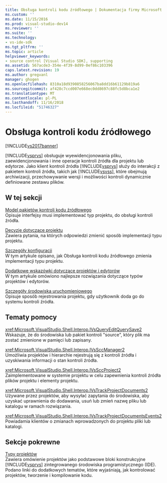 ```yaml
---
title: Obsługa kontroli kodu źródłowego | Dokumentacja firmy Microsoft
ms.custom: ''
ms.date: 11/15/2016
ms.prod: visual-studio-dev14
ms.reviewer: ''
ms.suite: ''
ms.technology:
- vs-ide-sdk
ms.tgt_pltfrm: ''
ms.topic: article
helpviewer_keywords:
- source control [Visual Studio SDK], supporting
ms.assetid: 567acde3-354e-4f39-8d99-0ef86c103396
caps.latest.revision: 19
ms.author: gregvanl
manager: ghogen
ms.openlocfilehash: 8310a18d9390858256067ba8dd16b61129b819a6
ms.sourcegitcommit: af428c7ccd007e668ec0dd8697c88fc5d8bca1e2
ms.translationtype: MT
ms.contentlocale: pl-PL
ms.lasthandoff: 11/16/2018
ms.locfileid: "51746327"
---
```

# <a name="supporting-source-control"></a>Obsługa kontroli kodu źródłowego
[!INCLUDE[vs2017banner](../../includes/vs2017banner.md)]

[!INCLUDE[vsprvs](../../includes/vsprvs-md.md)] obsługuje wyewidencjonowania pliku, zaewidencjonowania i inne operacje kontroli źródła dla projektu lub edytorze. Jako klient kontroli źródła [!INCLUDE[vsprvs](../../includes/vsprvs-md.md)] służy do interakcji z pakietem kontroli źródła, takich jak [!INCLUDE[vsvss](../../includes/vsvss-md.md)], które obejmują archiwizacji, przechowywanie wersji i możliwości kontroli dynamicznie definiowane zestawu plików.  
  
## <a name="in-this-section"></a>W tej sekcji  
 [Model pakietów kontroli kodu źródłowego](../../extensibility/internals/model-for-source-control-packages.md)  
 Opisuje interfejsy musi implementować typ projektu, do obsługi kontroli źródła.  
  
 [Decyzje dotyczące projektu](../../extensibility/internals/source-control-design-decisions.md)  
 Zawiera pytania, na których odpowiedzi zmienić sposób implementacji typu projektu.  
  
 [Szczegóły konfiguracji](../../extensibility/internals/source-control-configuration-details.md)  
 W tym artykule opisano, jak Obsługa kontroli kodu źródłowego zmienia implementacji typu projektu.  
  
 [Dodatkowe wskazówki dotyczące projektów i edytorów](../../extensibility/internals/additional-source-control-guidelines-for-projects-and-editors.md)  
 W tym artykule omówiono najlepsze rozwiązania dotyczące typów projektów i edytorów.  
  
 [Szczegóły środowiska uruchomieniowego](../../extensibility/internals/source-control-runtime-details.md)  
 Opisuje sposób rejestrowania projektu, gdy użytkownik doda go do systemu kontroli źródła.  
  
## <a name="reference"></a>Tematy pomocy  
 <xref:Microsoft.VisualStudio.Shell.Interop.IVsQueryEditQuerySave2>  
 Wskazuje, że do środowiska lub pakiet kontroli "source", który plik ma zostać zmienione w pamięci lub zapisany.  
  
 <xref:Microsoft.VisualStudio.Shell.Interop.IVsSccManager2>  
 Umożliwia projektów i hierarchie rejestrują się z kontroli źródła i uzyskiwania informacji o stan kontroli źródła.  
  
 <xref:Microsoft.VisualStudio.Shell.Interop.IVsSccProject2>  
 Zaimplementowane w systemie projektu w celu zapewnienia kontroli źródła plików projektu i elementy projektu.  
  
 <xref:Microsoft.VisualStudio.Shell.Interop.IVsTrackProjectDocuments2>  
 Używane przez projektów, aby wysyłać zapytania do środowiska, aby uzyskać uprawnienia do dodawania, usuń lub zmień nazwę pliku lub katalogu w ramach rozwiązania.  
  
 <xref:Microsoft.VisualStudio.Shell.Interop.IVsTrackProjectDocumentsEvents2>  
 Powiadamia klientów o zmianach wprowadzonych do projektu pliki lub katalogi.  
  
## <a name="related-sections"></a>Sekcje pokrewne  
 [Typy projektów](../../extensibility/internals/project-types.md)  
 Zawiera omówienie projektów jako podstawowe bloki konstrukcyjne [!INCLUDE[vsprvs](../../includes/vsprvs-md.md)] zintegrowanego środowiska programistycznego (IDE). Podano linki do dodatkowych tematów, które wyjaśniają, jak kontrolować projektów, tworzenie i kompilowanie kodu.

